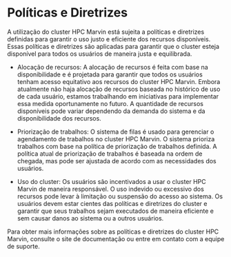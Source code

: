 # Políticas e Diretrizes

A utilização do cluster HPC Marvin está sujeita a políticas e diretrizes definidas para garantir o uso justo e eficiente dos recursos disponíveis. Essas políticas e diretrizes são aplicadas para garantir que o cluster esteja disponível para todos os usuários de maneira justa e equilibrada.

- Alocação de recursos: A alocação de recursos é feita com base na disponibilidade e é projetada para garantir que todos os usuários tenham acesso equitativo aos recursos do cluster HPC Marvin. Embora atualmente não haja alocação de recursos baseada no histórico de uso de cada usuário, estamos trabalhando em iniciativas para implementar essa medida oportunamente no futuro. A quantidade de recursos disponíveis pode variar dependendo da demanda do sistema e da disponibilidade dos recursos.

- Priorização de trabalhos: O sistema de filas é usado para gerenciar o agendamento de trabalhos no cluster HPC Marvin. O sistema prioriza trabalhos com base na política de priorização de trabalhos definida. A política atual de priorização de trabalhos é baseada na ordem de chegada, mas pode ser ajustada de acordo com as necessidades dos usuários.

- Uso do cluster: Os usuários são incentivados a usar o cluster HPC Marvin de maneira responsável. O uso indevido ou excessivo dos recursos pode levar à limitação ou suspensão do acesso ao sistema. Os usuários devem estar cientes das políticas e diretrizes do cluster e garantir que seus trabalhos sejam executados de maneira eficiente e sem causar danos ao sistema ou a outros usuários.

Para obter mais informações sobre as políticas e diretrizes do cluster HPC Marvin, consulte o site de documentação ou entre em contato com a equipe de suporte.
